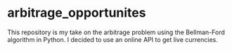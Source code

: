 # arbitrage_opportunites
This repository is my take on the arbitrage problem using the Bellman-Ford algorithm in Python. I decided to use an online API to get live currencies.
